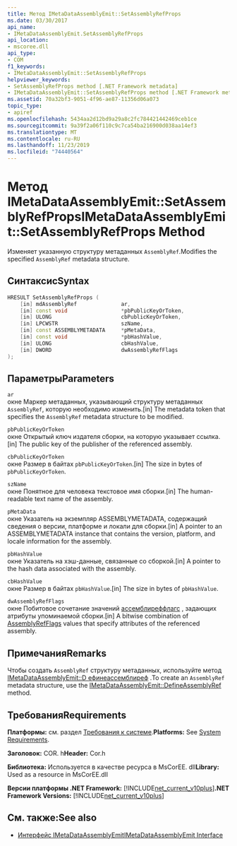 ```yaml
---
title: Метод IMetaDataAssemblyEmit::SetAssemblyRefProps
ms.date: 03/30/2017
api_name:
- IMetaDataAssemblyEmit.SetAssemblyRefProps
api_location:
- mscoree.dll
api_type:
- COM
f1_keywords:
- IMetaDataAssemblyEmit::SetAssemblyRefProps
helpviewer_keywords:
- SetAssemblyRefProps method [.NET Framework metadata]
- IMetaDataAssemblyEmit::SetAssemblyRefProps method [.NET Framework metadata]
ms.assetid: 70a32bf3-9051-4f96-ae87-11356d06a073
topic_type:
- apiref
ms.openlocfilehash: 5434aa2d12bd9a29a8c2fc784421442469ceb1ce
ms.sourcegitcommit: 9a39f2a06f110c9c7ca54ba216900d038aa14ef3
ms.translationtype: MT
ms.contentlocale: ru-RU
ms.lasthandoff: 11/23/2019
ms.locfileid: "74440564"
---
```

# <a name="imetadataassemblyemitsetassemblyrefprops-method"></a><span data-ttu-id="60b45-102">Метод IMetaDataAssemblyEmit::SetAssemblyRefProps</span><span class="sxs-lookup"><span data-stu-id="60b45-102">IMetaDataAssemblyEmit::SetAssemblyRefProps Method</span></span>
<span data-ttu-id="60b45-103">Изменяет указанную структуру метаданных `AssemblyRef`.</span><span class="sxs-lookup"><span data-stu-id="60b45-103">Modifies the specified `AssemblyRef` metadata structure.</span></span>  
  
## <a name="syntax"></a><span data-ttu-id="60b45-104">Синтаксис</span><span class="sxs-lookup"><span data-stu-id="60b45-104">Syntax</span></span>  
  
```cpp  
HRESULT SetAssemblyRefProps (  
    [in] mdAssemblyRef              ar,  
    [in] const void                 *pbPublicKeyOrToken,  
    [in] ULONG                      cbPublicKeyOrToken,  
    [in] LPCWSTR                    szName,   
    [in] const ASSEMBLYMETADATA     *pMetaData,   
    [in] const void                 *pbHashValue,  
    [in] ULONG                      cbHashValue,  
    [in] DWORD                      dwAssemblyRefFlags  
);  
```  
  
## <a name="parameters"></a><span data-ttu-id="60b45-105">Параметры</span><span class="sxs-lookup"><span data-stu-id="60b45-105">Parameters</span></span>  
 `ar`  
 <span data-ttu-id="60b45-106">окне Маркер метаданных, указывающий структуру метаданных `AssemblyRef`, которую необходимо изменить.</span><span class="sxs-lookup"><span data-stu-id="60b45-106">[in] The metadata token that specifies the `AssemblyRef` metadata structure to be modified.</span></span>  
  
 `pbPublicKeyOrToken`  
 <span data-ttu-id="60b45-107">окне Открытый ключ издателя сборки, на которую указывает ссылка.</span><span class="sxs-lookup"><span data-stu-id="60b45-107">[in] The public key of the publisher of the referenced assembly.</span></span>  
  
 `cbPublicKeyOrToken`  
 <span data-ttu-id="60b45-108">окне Размер в байтах `pbPublicKeyOrToken`.</span><span class="sxs-lookup"><span data-stu-id="60b45-108">[in] The size in bytes of `pbPublicKeyOrToken`.</span></span>  
  
 `szName`  
 <span data-ttu-id="60b45-109">окне Понятное для человека текстовое имя сборки.</span><span class="sxs-lookup"><span data-stu-id="60b45-109">[in] The human-readable text name of the assembly.</span></span>  
  
 `pMetaData`  
 <span data-ttu-id="60b45-110">окне Указатель на экземпляр ASSEMBLYMETADATA, содержащий сведения о версии, платформе и локали для сборки.</span><span class="sxs-lookup"><span data-stu-id="60b45-110">[in] A pointer to an ASSEMBLYMETADATA instance that contains the version, platform, and locale information for the assembly.</span></span>  
  
 `pbHashValue`  
 <span data-ttu-id="60b45-111">окне Указатель на хэш-данные, связанные со сборкой.</span><span class="sxs-lookup"><span data-stu-id="60b45-111">[in] A pointer to the hash data associated with the assembly.</span></span>  
  
 `cbHashValue`  
 <span data-ttu-id="60b45-112">окне Размер в байтах `pbHashValue`.</span><span class="sxs-lookup"><span data-stu-id="60b45-112">[in] The size in bytes of `pbHashValue`.</span></span>  
  
 `dwAssemblyRefFlags`  
 <span data-ttu-id="60b45-113">окне Побитовое сочетание значений [ассемблиреффлагс](../../../../docs/framework/unmanaged-api/metadata/assemblyrefflags-enumeration.md) , задающих атрибуты упоминаемой сборки.</span><span class="sxs-lookup"><span data-stu-id="60b45-113">[in] A bitwise combination of [AssemblyRefFlags](../../../../docs/framework/unmanaged-api/metadata/assemblyrefflags-enumeration.md) values that specify attributes of the referenced assembly.</span></span>  
  
## <a name="remarks"></a><span data-ttu-id="60b45-114">Примечания</span><span class="sxs-lookup"><span data-stu-id="60b45-114">Remarks</span></span>  
 <span data-ttu-id="60b45-115">Чтобы создать `AssemblyRef` структуру метаданных, используйте метод [IMetaDataAssemblyEmit::D ефинеассемблиреф](../../../../docs/framework/unmanaged-api/metadata/imetadataassemblyemit-defineassemblyref-method.md) .</span><span class="sxs-lookup"><span data-stu-id="60b45-115">To create an `AssemblyRef` metadata structure, use the [IMetaDataAssemblyEmit::DefineAssemblyRef](../../../../docs/framework/unmanaged-api/metadata/imetadataassemblyemit-defineassemblyref-method.md) method.</span></span>  
  
## <a name="requirements"></a><span data-ttu-id="60b45-116">Требования</span><span class="sxs-lookup"><span data-stu-id="60b45-116">Requirements</span></span>  
 <span data-ttu-id="60b45-117">**Платформы:** см. раздел [Требования к системе](../../../../docs/framework/get-started/system-requirements.md).</span><span class="sxs-lookup"><span data-stu-id="60b45-117">**Platforms:** See [System Requirements](../../../../docs/framework/get-started/system-requirements.md).</span></span>  
  
 <span data-ttu-id="60b45-118">**Заголовок:** COR. h</span><span class="sxs-lookup"><span data-stu-id="60b45-118">**Header:** Cor.h</span></span>  
  
 <span data-ttu-id="60b45-119">**Библиотека:** Используется в качестве ресурса в MsCorEE. dll</span><span class="sxs-lookup"><span data-stu-id="60b45-119">**Library:** Used as a resource in MsCorEE.dll</span></span>  
  
 <span data-ttu-id="60b45-120">**Версии платформы .NET Framework:** [!INCLUDE[net_current_v10plus](../../../../includes/net-current-v10plus-md.md)]</span><span class="sxs-lookup"><span data-stu-id="60b45-120">**.NET Framework Versions:** [!INCLUDE[net_current_v10plus](../../../../includes/net-current-v10plus-md.md)]</span></span>  
  
## <a name="see-also"></a><span data-ttu-id="60b45-121">См. также:</span><span class="sxs-lookup"><span data-stu-id="60b45-121">See also</span></span>

- [<span data-ttu-id="60b45-122">Интерфейс IMetaDataAssemblyEmit</span><span class="sxs-lookup"><span data-stu-id="60b45-122">IMetaDataAssemblyEmit Interface</span></span>](../../../../docs/framework/unmanaged-api/metadata/imetadataassemblyemit-interface.md)
